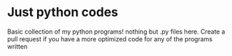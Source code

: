 # Just python codes

Basic collection of my python programs! nothing but .py files here. Create a pull request if you have a more optimized code for any of the programs written
